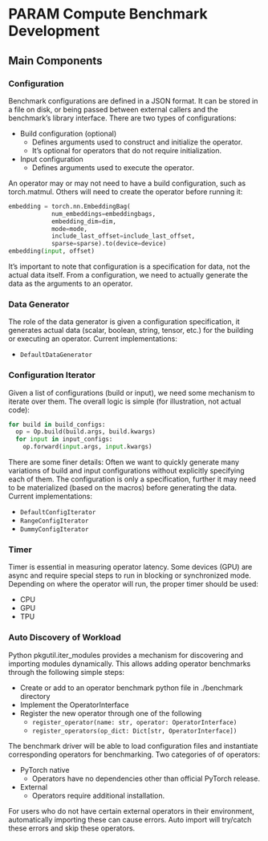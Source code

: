 # PARAM Compute Benchmark Development

## Main Components

### Configuration
Benchmark configurations are defined in a JSON format. It can be stored in a file on disk, or being passed between external callers and the benchmark’s library interface. There are two types of configurations:
* Build configuration (optional)
  * Defines arguments used to construct and initialize the operator.
  * It’s optional for operators that do not require initialization.
* Input configuration
  * Defines arguments used to execute the operator.

An operator may or may not need to have a build configuration, such as torch.matmul. Others will need to create the operator before running it:

```python
embedding = torch.nn.EmbeddingBag(
            num_embeddings=embeddingbags,
            embedding_dim=dim,
            mode=mode,
            include_last_offset=include_last_offset,
            sparse=sparse).to(device=device)
embedding(input, offset)
```

It’s important to note that configuration is a specification for data, not the actual data itself. From a configuration, we need to actually generate the data as the arguments to an operator.

### Data Generator
The role of the data generator is given a configuration specification, it generates actual data (scalar, boolean, string, tensor, etc.) for the building or executing an operator. Current implementations:
* `DefaultDataGenerator`

### Configuration Iterator
Given a list of configurations (build or input), we need some mechanism to iterate over them. The overall logic is simple (for illustration, not actual code):

```python
for build in build_configs:
  op = Op.build(build.args, build.kwargs)
  for input in input_configs:
    op.forward(input.args, input.kwargs)
```

There are some finer details:
Often we want to quickly generate many variations of build and input configurations without explicitly specifying each of them.
The configuration is only a specification, further it may need to be materialized (based on the macros) before generating the data.
Current implementations:
* `DefaultConfigIterator`
* `RangeConfigIterator`
* `DummyConfigIterator`

### Timer
Timer is essential in measuring operator latency. Some devices (GPU) are async and require special steps to run in blocking or synchronized mode. Depending on where the operator will run, the proper timer should be used:
* CPU
* GPU
* TPU

### Auto Discovery of Workload
Python pkgutil.iter_modules provides a mechanism for discovering and importing modules dynamically. This allows adding operator benchmarks through the following simple steps:
* Create or add to an operator benchmark python file in ./benchmark directory
* Implement the OperatorInterface
* Register the new operator through one of the following
  * `register_operator(name: str, operator: OperatorInterface)`
  * `register_operators(op_dict: Dict[str, OperatorInterface])`

The benchmark driver will be able to load configuration files and instantiate corresponding operators for benchmarking. Two categories of of operators:
* PyTorch native
  * Operators have no dependencies other than official PyTorch release.
* External
  * Operators require additional installation.

For users who do not have certain external operators in their environment, automatically importing these can cause errors. Auto import will try/catch these errors and skip these operators.
